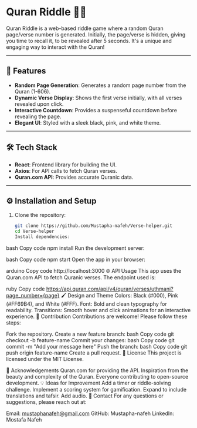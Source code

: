 # Quran Riddle 🕌✨

Quran Riddle is a web-based riddle game where a random Quran page/verse number is generated. Initially, the page/verse is hidden, giving you time to recall it, to be revealed after 5 seconds. It's a unique and engaging way to interact with the Quran!

---

## 🚀 Features

-   **Random Page Generation**: Generates a random page number from the Quran (1-606).
-   **Dynamic Verse Display**: Shows the first verse initially, with all verses revealed upon click.
-   **Interactive Countdown**: Provides a suspenseful countdown before revealing the page.
-   **Elegant UI**: Styled with a sleek black, pink, and white theme.

---

## 🛠️ Tech Stack

-   **React**: Frontend library for building the UI.
-   **Axios**: For API calls to fetch Quran verses.
-   **Quran.com API**: Provides accurate Quranic data.

---

## ⚙️ Installation and Setup

1. Clone the repository:
    ```bash
    git clone https://github.com/Mustapha-nafeh/Verse-helper.git
    cd Verse-helper
    Install dependencies:
    ```

bash
Copy code
npm install
Run the development server:

bash
Copy code
npm start
Open the app in your browser:

arduino
Copy code
http://localhost:3000
🌐 API Usage
This app uses the Quran.com API to fetch Quranic verses. The endpoint used is:

ruby
Copy code
https://api.quran.com/api/v4/quran/verses/uthmani?page_number={page}
🖌️ Design and Theme
Colors: Black (#000), Pink (#FF69B4), and White (#FFF).
Font: Bold and clean typography for readability.
Transitions: Smooth hover and click animations for an interactive experience.
🤝 Contribution
Contributions are welcome! Please follow these steps:

Fork the repository.
Create a new feature branch:
bash
Copy code
git checkout -b feature-name
Commit your changes:
bash
Copy code
git commit -m "Add your message here"
Push the branch:
bash
Copy code
git push origin feature-name
Create a pull request.
📜 License
This project is licensed under the MIT License.

🧡 Acknowledgements
Quran.com for providing the API.
Inspiration from the beauty and complexity of the Quran.
Everyone contributing to open-source development.
💡 Ideas for Improvement
Add a timer or riddle-solving challenge.
Implement a scoring system for gamification.
Expand to include translations and tafsir.
Add audio.
📩 Contact
For any questions or suggestions, please reach out at:

Email: mustaphanafeh@gmail.com
GitHub: Mustapha-nafeh
LinkedIn: Mostafa Nafeh
